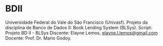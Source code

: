 # BDII

Universidade Federal do Vale do São Francisco (Univasf).
Projeto da disciplina de Banco de Dados II: Book Lending System (BLSys).
Script: Projeto BD II - BLSys
Discente: Elayne Lemos, elayne.l.lemos@gmail.com
Docente: Prof. Dr. Mario Godoy.
